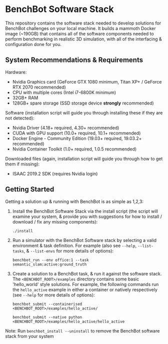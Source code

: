 # BenchBot Software Stack

This repository contains the software stack needed to develop solutions for BenchBot challenges on your local machine. It builds a mammoth Docker image (~190GB) that contains all of the software components needed to perform benchmarking in realistic 3D simulation, with all of the interfacing & configuration done for you. 

## System Recommendations & Requirements

Hardware:

- Nvidia Graphics card (GeForce GTX 1080 minimum, Titan XP+ / GeForce RTX 2070 recommended)
- CPU with multiple cores (Intel i7-6800K minimum)
- 32GB+ RAM
- 128GB+ spare storage (SSD storage device **strongly** recommended)

Software (installation script will guide you through installing these if they are not detected):

- Nvidia Driver (4.18+ required, 4.30+ recommended)
- CUDA with GPU support (10.0+ required, 10.1+ recommended)
- Docker Engine - Community Edition (19.03+ required, 19.03.2+ recommended)
- Nvidia Container Toolkit (1.0+ required, 1.0.5 recommended)

Downloaded files (again, installation script will guide you through how to get them if missing):

- ISAAC 2019.2 SDK (requires Nvidia login)

## Getting Started

Getting a solution up & running with BenchBot is as simple as 1,2,3:

1. Install the BenchBot Software Stack via the install script (the script will examine your system, & provide you with suggestions for how to install / download / fix any missing components):

    ```
    ./install
    ```

2. Run a simulator with the BenchBot Software stack by selecting a valid environment & task definition. For example (also see `--help`, `--list-tasks`, & `--list-envs` for more details of options):

    ```
    benchbot_run --env office:1 --task semantic_slam:active:ground_truth
    ```

3. Create a solution to a BenchBot task, & run it against the software stack. The `<BENCHBOT_ROOT>/examples` directory contains some basic 'hello_world' style solutions. For example, the following commands run the `hello_active` example in either a container or natively respectively (see `--help` for more details of options):

    ```
    benchbot_submit --containerised <BENCHBOT_ROOT>/examples/hello_active/ 
    ```

    ```
    benchbot_submit --native python <BENCHBOT_ROOT>/examples/hello_active/hello_active
    ```

Note: Run `benchbot_install --uninstall` to remove the BenchBot software stack from your system 
